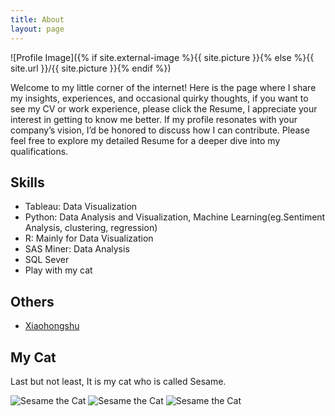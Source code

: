 ```yaml
---
title: About
layout: page
---
```

![Profile Image]({% if site.external-image %}{{ site.picture }}{% else %}{{ site.url }}/{{ site.picture }}{% endif %})

<p>Welcome to my little corner of the internet! Here is the page where I share my insights, experiences, and occasional quirky thoughts, if you want to see my CV or work experience, please click the Resume, I appreciate your interest in getting to know me better. If my profile resonates with your company’s vision, I’d be honored to discuss how I can contribute. Please feel free to explore my detailed Resume for a deeper dive into my qualifications.</p>

<h2>Skills</h2>

<ul class="skill-list">
	<li>Tableau: Data Visualization</li>
	<li>Python: Data Analysis and Visualization, Machine Learning(eg.Sentiment Analysis, clustering, regression)</li>
	<li>R: Mainly for Data Visualization</li>
	<li>SAS Miner: Data Analysis</li>
	<li>SQL Sever</li>
	<li>Play with my cat</li>
</ul>

<h2>Others</h2>

<ul>
	<li><a href="[https://www.xiaohongshu.com/user/profile/5b8b4d8e18582100015b6f3c?xhsshare=CopyLink&appuid=5b8b4d8e18582100015b6f3c&apptime=1712930218">Xiaohongshu</a></li>
	
</ul>

<h2>My Cat</h2>

<p>Last but not least, It is my cat who is called Sesame.</p>
<img src="Cat01.jpg" alt="Sesame the Cat">
<img src="Cat02.jpg" alt="Sesame the Cat">
<img src="Cat03.jpg" alt="Sesame the Cat">
